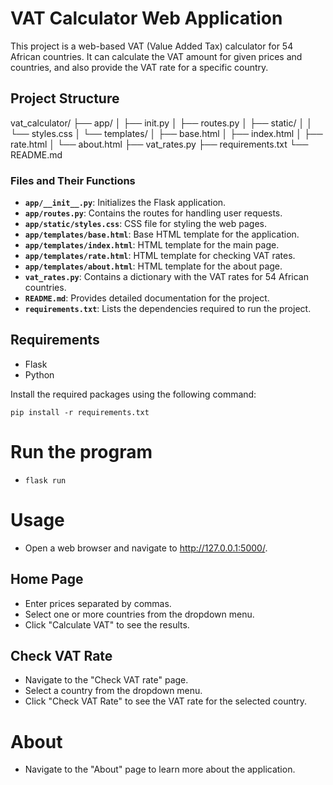 # VAT Calculator Web Application

This project is a web-based VAT (Value Added Tax) calculator for 54 African countries. It can calculate the VAT amount for given prices and countries, and also provide the VAT rate for a specific country.

## Project Structure
vat_calculator/
├── app/
│ ├── init.py
│ ├── routes.py
│ ├── static/
│ │ └── styles.css
│ └── templates/
│ ├── base.html
│ ├── index.html
│ ├── rate.html
│ └── about.html
├── vat_rates.py
├── requirements.txt
└── README.md

### Files and Their Functions

- **`app/__init__.py`**: Initializes the Flask application.
- **`app/routes.py`**: Contains the routes for handling user requests.
- **`app/static/styles.css`**: CSS file for styling the web pages.
- **`app/templates/base.html`**: Base HTML template for the application.
- **`app/templates/index.html`**: HTML template for the main page.
- **`app/templates/rate.html`**: HTML template for checking VAT rates.
- **`app/templates/about.html`**: HTML template for the about page.
- **`vat_rates.py`**: Contains a dictionary with the VAT rates for 54 African countries.
- **`README.md`**: Provides detailed documentation for the project.
- **`requirements.txt`**: Lists the dependencies required to run the project.

## Requirements

- Flask
- Python

Install the required packages using the following command:

`pip install -r requirements.txt`

# Run the program
- `flask run`

# Usage
- Open a web browser and navigate to http://127.0.0.1:5000/.
## Home Page
- Enter prices separated by commas.
- Select one or more countries from the dropdown menu.
- Click "Calculate VAT" to see the results.
## Check VAT Rate
- Navigate to the "Check VAT rate" page.
- Select a country from the dropdown menu.
- Click "Check VAT Rate" to see the VAT rate for the selected country.

# About
- Navigate to the "About" page to learn more about the application.


